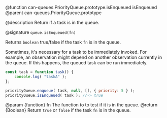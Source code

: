 @function can-queues.PriorityQueue.prototype.isEnqueued isEnqueued
@parent can-queues.PriorityQueue.prototype


@description Return if a task is in the queue.

@signature `queue.isEnqueued(fn)`

Returns `boolean` true/false if the task `fn` is in the queue.

Sometimes, it's necessary for a task to be immediately invoked. For example, an observation
might depend on another observation currently in the queue. If this happens, the queued task can
be run immediately.

```js
const task = function task() {
	console.log( "taskA" );
};

priorityQueue.enqueue( task, null, [], { priority: 5 } );
priorityQueue.isEnqueued( task ); //-> true
```

  @param {function} fn The function to to test if it is in the queue.
  @return {Boolean} Return `true` or `false` if the task `fn` is in the queue.
